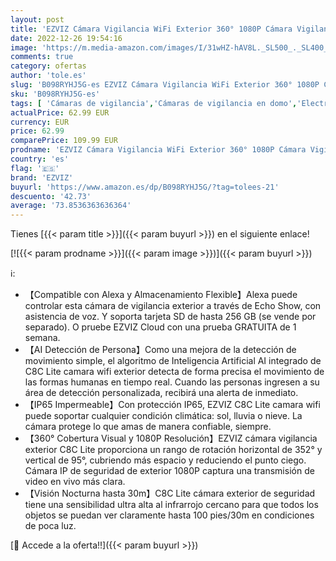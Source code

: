 ```yaml
---
layout: post
title: 'EZVIZ Cámara Vigilancia WiFi Exterior 360° 1080P Cámara Vigilancia de Seguridad  AI Detección de Movimiento  Visión Nocturna de 30m  Alerta de Movimiento IP65 H.265  Compatible con Alexa  C8C Lite'
date: 2022-12-26 19:54:16
image: 'https://m.media-amazon.com/images/I/31wHZ-hAV8L._SL500_._SL400_.jpg'
comments: true
category: ofertas
author: 'tole.es'
slug: 'B098RYHJ5G-es EZVIZ Cámara Vigilancia WiFi Exterior 360° 1080P Cámara...'
sku: 'B098RYHJ5G-es'
tags: [ 'Cámaras de vigilancia','Cámaras de vigilancia en domo','Electrónica','Fotografía y videocámaras','alexa','ezviz','🇪🇸', ]
actualPrice: 62.99 EUR
currency: EUR
price: 62.99
comparePrice: 109.99 EUR
prodname: 'EZVIZ Cámara Vigilancia WiFi Exterior 360° 1080P Cámara Vigilancia de Seguridad  AI Detección de Movimiento  Visión Nocturna de 30m  Alerta de Movimiento IP65 H.265  Compatible con Alexa  C8C Lite'
country: 'es'
flag: '🇪🇸'
brand: 'EZVIZ'
buyurl: 'https://www.amazon.es/dp/B098RYHJ5G/?tag=tolees-21'
descuento: '42.73'
average: '73.8536363636364'
---
```


Tienes [{{< param title >}}]({{< param buyurl >}}) en el siguiente enlace!

[![{{< param prodname >}}]({{< param image >}})]({{< param buyurl >}})

ℹ️:

- 【Compatible con Alexa y Almacenamiento Flexible】Alexa puede controlar esta cámara de vigilancia exterior a través de Echo Show, con asistencia de voz. Y soporta tarjeta SD de hasta 256 GB (se vende por separado). O pruebe EZVIZ Cloud con una prueba GRATUITA de 1 semana.
- 【AI Detección de Persona】Como una mejora de la detección de movimiento simple, el algoritmo de Inteligencia Artificial AI integrado de C8C Lite camara wifi exterior detecta de forma precisa el movimiento de las formas humanas en tiempo real. Cuando las personas ingresen a su área de detección personalizada, recibirá una alerta de inmediato.
- 【IP65 Impermeable】Con protección IP65, EZVIZ C8C Lite camara wifi puede soportar cualquier condición climática: sol, lluvia o nieve. La cámara protege lo que amas de manera confiable, siempre.
- 【360° Cobertura Visual y 1080P Resolución】EZVIZ cámara vigilancia exterior C8C Lite proporciona un rango de rotación horizontal de 352° y vertical de 95°, cubriendo más espacio y reduciendo el punto ciego. Cámara IP de seguridad de exterior 1080P captura una transmisión de video en vivo más clara.
- 【Visión Nocturna hasta 30m】C8C Lite cámara exterior de seguridad tiene una sensibilidad ultra alta al infrarrojo cercano para que todos los objetos se puedan ver claramente hasta 100 pies/30m en condiciones de poca luz.

[🛒 Accede a la oferta!!]({{< param buyurl >}})
